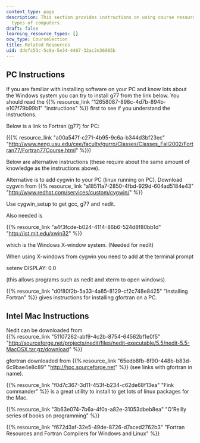 ```yaml
---
content_type: page
description: This section provides instructions on using course resources with different
  types of computers.
draft: false
learning_resource_types: []
ocw_type: CourseSection
title: Related Resources
uid: ddefc53c-5c9a-5e34-4407-32ac2e36985b
---
```

## PC Instructions

If you are familiar with installing software on your PC and know lots about the Windows system you can try to install g77 from the link below. You should read the {{% resource_link "12658087-898c-4d7b-894b-e107f79b99b1" "instructions" %}} first to see if you understand the instructions.

Below is a link to Fortran (g77) for PC:

({{% resource_link "a00a547f-c271-4b95-9c6a-b344d3bf23ec" "http://www.neng.usu.edu/cee/faculty/gurro/Classes/Classes_Fall2002/Fortran77/Fortran77Course.html" %}})

Below are alternative instructions (these require about the same amount of knowledge as the instructions above).

Alternative is to add cygwin to your PC (linux running on PC). Download cygwin from {{% resource_link "a18511a7-2850-4fbd-929d-604ad5184e43" "http://www.redhat.com/services/custom/cygwin/" %}}

Use cygwin\_setup to get gcc, g77 and nedit.

Also needed is

{{% resource_link "a4f3fcde-b024-4114-86b6-524d8f80bb1d" "http://ist.mit.edu/xwin32" %}}

which is the Windows X-window system. (Needed for nedit)

When using X-windows from cygwin you need to add at the terminal prompt

setenv DISPLAY: 0.0

(this allows programs such as nedit and xterm to open windows).

{{% resource_link "d0f80f2b-5a33-4a85-8129-cf2c748e8425" "Installing Fortran" %}} gives instructions for installing gfortran on a PC.

## Intel Mac Instructions

Nedit can be downloaded from   
{{% resource_link "51107262-abf9-4c2b-8754-64562bf1e0f5" "http://sourceforge.net/projects/nedit/files/nedit-executable/5.5/nedit-5.5-MacOSX.tar.gz/download" %}}

gfortran downloaded from {{% resource_link "65edb8fb-8f90-448b-b83d-6c9bae4e8c89" "http://hpc.sourceforge.net" %}} (see links with gfortran in name).

{{% resource_link "f0d7c367-3d11-453f-b234-c62de68f13ea" "Fink commander" %}} is a great utility to install to get lots of linux packages for the Mac.

{{% resource_link "3b63e074-7b6a-4f0a-a82e-31053dbeb8ea" "O'Reilly series of books on programming" %}}

{{% resource_link "f672d3af-32e5-49de-8726-d7aced2762b3" "Fortran Resources and Fortran Compilers for Windows and Linux" %}}
